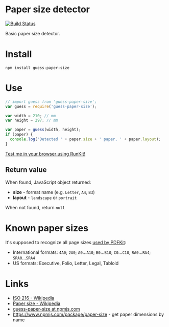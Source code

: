 # Paper size detector #

[![Build Status](https://travis-ci.org/devsli/guess-paper-size.svg?branch=master)](https://travis-ci.org/devsli/guess-paper-size)

Basic paper size detector.

# Install #

    npm install guess-paper-size

# Use #

```javascript
// import guess from 'guess-paper-size';
var guess = require('guess-paper-size');

var width = 210; // mm
var height = 297; // mm

var paper = guess(width, height);
if (paper) {
  console.log('Detected ' + paper.size + ' paper, ' + paper.layout);
}
```

[Test me in your browser using RunKit!](https://runkit.com/npm/guess-paper-size)

## Return value ##

When found, JavaScript object returned:

* **size** - format name (e.g. `Letter`, `A4`, `B3`)
* **layout** - `landscape` or `portrait`

When not found, return `null`

# Known paper sizes #

It's supposed to recognize all page sizes [used by PDFKit](https://github.com/devongovett/pdfkit/blob/v0.8.0/lib/page.coffee#L72):

* International formats: `4A0`; `2A0`; `A0`...`A10`; `B0`...`B10`; `C0`...`C10`; `RA0`...`RA4`; `SRA0`...`SRA4`
* US formats: Executive, Folio, Letter, Legal, Tabloid

# Links #

* [ISO 216 - Wikipedia](https://en.wikipedia.org/wiki/ISO_216)
* [Paper size - Wikipedia](https://en.wikipedia.org/wiki/Paper_size#Loose_sizes)
* [guess-paper-size at npmjs.com](https://www.npmjs.com/package/guess-paper-size)
* https://www.npmjs.com/package/paper-size - get paper dimensions by name
